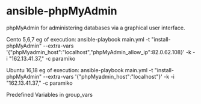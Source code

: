 # ansible-phpMyAdmin
phpMyAdmin for administering databases via a graphical user interface. 

Cento 5,6,7
eg of execution: ansible-playbook main.yml -t "install-phpMyAdmin" --extra-vars '{"phpMyadmin_host":"localhost","phpMyAdmin_allow_ip":82.0.62.108}' -k -i "162.13.41.37," -c paramiko

Ubuntu 16,18
eg of execution: ansible-playbook main.yml -t "install-phpMyAdmin" --extra-vars '{"phpMyadmin_host":"localhost"}' -k -i "162.13.41.37," -c paramiko

Predefined Variables in group_vars


